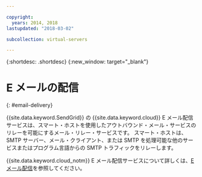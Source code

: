 ```yaml
---

copyright:
  years: 2014, 2018
lastupdated: "2018-03-02"

subcollection: virtual-servers

---
```


{:shortdesc: .shortdesc}
{:new_window: target="_blank"}

# E メールの配信
{: #email-delivery}

{{site.data.keyword.SendGrid}} の {{site.data.keyword.cloud}} E メール配信サービスは、スマート・ホストを使用したアウトバウンド・メール・サービスのリレーを可能にするメール・リレー・サービスです。 スマート・ホストは、SMTP サーバー、メール・クライアント、または SMTP を処理可能な他のサービスまたはプログラム言語からの SMTP トラフィックをリレーします。

{{site.data.keyword.cloud_notm}} E メール配信サービスについて詳しくは、[E メール配信](/docs/infrastructure/email-delivery?topic=email-delivery-getting-started-tutorial)を参照してください。
